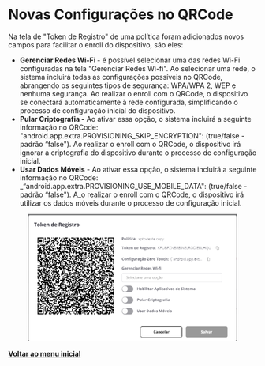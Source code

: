 # Novas Configurações no QRCode

Na tela de "Token de Registro" de uma política foram adicionados novos campos para facilitar o enroll do dispositivo, são eles:

* **Gerenciar Redes Wi-F**i - é possível selecionar uma das redes Wi-Fi configuradas na tela "Gerenciar Redes Wi-fi". Ao selecionar uma rede, o sistema incluirá todas as configurações possíveis no QRCode, abrangendo os seguintes tipos de segurança: WPA/WPA 2, WEP e nenhuma segurança. Ao realizar o enroll com o QRCode, o dispositivo se conectará automaticamente à rede configurada, simplificando o processo de configuração inicial do dispositivo.
* **Pular Criptografia -** Ao ativar essa opção, o sistema incluirá a seguinte informação no QRCode: "android.app.extra.PROVISIONING\_SKIP\_ENCRYPTION": (true/false - padrão “false"). Ao realizar o enroll com o QRCode, o dispositivo irá ignorar a criptografia do dispositivo durante o processo de configuração inicial.
* **Usar Dados Móveis** - Ao ativar essa opção, o sistema incluirá a seguinte informação no QRCode: _“android.app.extra.PROVISIONING\_USE\_MOBILE\_DATA": (true/false - padrão “false"). A_o realizar o enroll com o QRCode, o dispositivo irá utilizar os dados móveis durante o processo de configuração inicial.

<figure><img src="../../.gitbook/assets/image (7).png" alt=""><figcaption></figcaption></figure>

[**Voltar ao menu inicial**](./)
